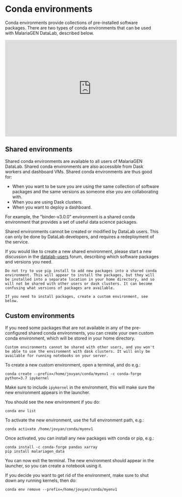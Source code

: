 # Conda environments

Conda environments provide collections of pre-installed software packages. There are two types of conda environments that can be used with MalariaGEN DataLab, described below.

<iframe width="560" height="315" src="https://www.youtube.com/embed/tBOvj7GJDBc" title="YouTube video player" frameborder="0" allow="accelerometer; autoplay; clipboard-write; encrypted-media; gyroscope; picture-in-picture" allowfullscreen></iframe>

## Shared environments

Shared conda environments are available to all users of MalariaGEN DataLab. Shared conda environments are also accessible from Dask workers and dashboard VMs. Shared conda environments are thus good for:

* When you want to be sure you are using the same collection of software packages and the same versions as someone else you are collaborating with.
* When you are using Dask clusters. 
* When you want to deploy a dashboard.

For example, the "binder-v3.0.0" environment is a shared conda environment that provides a set of useful data science packages.

Shared environments cannot be created or modified by DataLab users. This can only be done by DataLab developers, and requires a redeployment of the service. 

If you would like to create a new shared environment, please start a new discussion in the [datalab-users](https://github.com/orgs/malariagen/teams/datalab-users) forum, describing which software packages and versions you need.

```{warning}
Do not try to use pip install to add new packages into a shared conda environment. This will appear to install the packages, but they will be installed into a separate location in your home directory, and so will not be shared with other users or dask clusters. It can become confusing what versions of packages are available. 

If you need to install packages, create a custom environment, see below.
```

## Custom environments

If you need some packages that are not available in any of the pre-configured shared conda environments, you can create your own custom conda environment, which will be stored in your home directory.

```{note}
Custom environments cannot be shared with other users, and you won't be able to use the environment with dask clusters. It will only be available for running notebooks on your server.
```

To create a new custom environment, open a terminal, and do e.g.:

```
conda create --prefix=/home/jovyan/conda/myenv1 -c conda-forge python=3.7 ipykernel
```

Make sure to include `ipykernel` in the environment, this will make sure the new environment appears in the launcher.

You should see the new environment if you do:

```
conda env list
```

To activate the new environment, use the full environment path, e.g.:

```
conda activate /home/jovyan/conda/myenv1
```

Once activated, you can install any new packages with conda or pip, e.g.:

```
conda install -c conda-forge pandas xarray
pip install malariagen_data
```

You can now exit the terminal. The new environment should appear in the launcher, so you can create a notebook using it.

If you decide you want to get rid of the environment, make sure to shut down any running kernels, then do:

```
conda env remove --prefix=/home/jovyan/conda/myenv1
```

